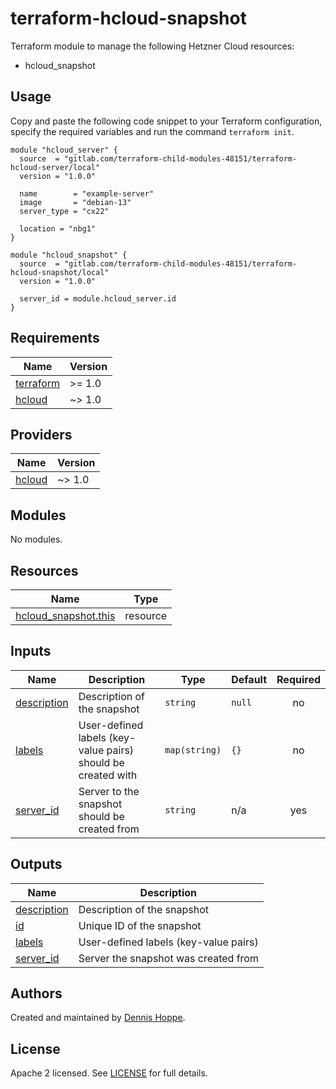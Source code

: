 # terraform-hcloud-snapshot

Terraform module to manage the following Hetzner Cloud resources:

* hcloud_snapshot

## Usage

Copy and paste the following code snippet to your Terraform configuration,
specify the required variables and run the command `terraform init`.

```hcl
module "hcloud_server" {
  source  = "gitlab.com/terraform-child-modules-48151/terraform-hcloud-server/local"
  version = "1.0.0"

  name        = "example-server"
  image       = "debian-13"
  server_type = "cx22"

  location = "nbg1"
}

module "hcloud_snapshot" {
  source  = "gitlab.com/terraform-child-modules-48151/terraform-hcloud-snapshot/local"
  version = "1.0.0"

  server_id = module.hcloud_server.id
}

```

<!-- BEGIN_TF_DOCS -->
## Requirements

| Name | Version |
|------|---------|
| <a name="requirement_terraform"></a> [terraform](#requirement\_terraform) | >= 1.0 |
| <a name="requirement_hcloud"></a> [hcloud](#requirement\_hcloud) | ~> 1.0 |

## Providers

| Name | Version |
|------|---------|
| <a name="provider_hcloud"></a> [hcloud](#provider\_hcloud) | ~> 1.0 |

## Modules

No modules.

## Resources

| Name | Type |
|------|------|
| [hcloud_snapshot.this](https://registry.terraform.io/providers/hetznercloud/hcloud/latest/docs/resources/snapshot) | resource |

## Inputs

| Name | Description | Type | Default | Required |
|------|-------------|------|---------|:--------:|
| <a name="input_description"></a> [description](#input\_description) | Description of the snapshot | `string` | `null` | no |
| <a name="input_labels"></a> [labels](#input\_labels) | User-defined labels (key-value pairs) should be created with | `map(string)` | `{}` | no |
| <a name="input_server_id"></a> [server\_id](#input\_server\_id) | Server to the snapshot should be created from | `string` | n/a | yes |

## Outputs

| Name | Description |
|------|-------------|
| <a name="output_description"></a> [description](#output\_description) | Description of the snapshot |
| <a name="output_id"></a> [id](#output\_id) | Unique ID of the snapshot |
| <a name="output_labels"></a> [labels](#output\_labels) | User-defined labels (key-value pairs) |
| <a name="output_server_id"></a> [server\_id](#output\_server\_id) | Server the snapshot was created from |
<!-- END_TF_DOCS -->

## Authors

Created and maintained by [Dennis Hoppe](https://gitlab.com/dhoppeIT).

## License

Apache 2 licensed. See [LICENSE](LICENSE) for full details.
